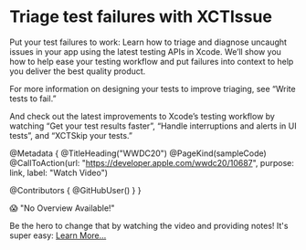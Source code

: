 # Triage test failures with XCTIssue

Put your test failures to work: Learn how to triage and diagnose uncaught issues in your app using the latest testing APIs in Xcode. We’ll show you how to help ease your testing workflow and put failures into context to help you deliver the best quality product.

For more information on designing your tests to improve triaging, see “Write tests to fail.”

And check out the latest improvements to Xcode’s testing workflow by watching “Get your test results faster”, “Handle interruptions and alerts in UI tests”, and “XCTSkip your tests.”

@Metadata {
   @TitleHeading("WWDC20")
   @PageKind(sampleCode)
   @CallToAction(url: "https://developer.apple.com/wwdc20/10687", purpose: link, label: "Watch Video")

   @Contributors {
      @GitHubUser(<replace this with your GitHub handle>)
   }
}

😱 "No Overview Available!"

Be the hero to change that by watching the video and providing notes! It's super easy:
 [Learn More…](https://wwdcnotes.github.io/WWDCNotes/documentation/wwdcnotes/contributing)
